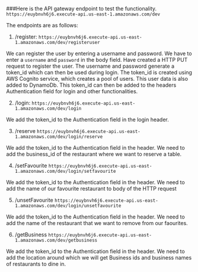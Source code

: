 ###Here is the API gateway endpoint to test the functionality.
`https://euybnvh6j6.execute-api.us-east-1.amazonaws.com/dev`

The endpoints are as follows:
1. /register:
`https://euybnvh6j6.execute-api.us-east-1.amazonaws.com/dev/registeruser`

We can register the user by entering a username and password.
We have to enter a `username` and `password` in the body field. 
Have created a HTTP PUT request to register the user. 
The username and password generate a token_id which can then be used during login.
The token_id is created using AWS Cognito service, which creates a pool of users.
This user data is also added to DynamoDb.
This token_id can then be added to the headers Authentication field for login and other functionalities.

2. /login: 
`https://euybnvh6j6.execute-api.us-east-1.amazonaws.com/dev/login`

We add the token_id to the Authentication field in the login header. 

3. /reserve
`https://euybnvh6j6.execute-api.us-east-1.amazonaws.com/dev/login/reserve`

We add the token_id to the Authentication field in the header.
We need to add the business_id of the restaurant where we want to reserve a table.

4. /setFavourite
`https://euybnvh6j6.execute-api.us-east-1.amazonaws.com/dev/login/setfavourite`

We add the token_id to the Authentication field in the header.
We need to add the name of our favourite restaurant to body of the HTTP request

5. /unsetFavourite
`https://euybnvh6j6.execute-api.us-east-1.amazonaws.com/dev/login/unsetfavourite`

We add the token_id to the Authentication field in the header.
We need to add the name of the restaurant that we want to remove from our faourites.

6. /getBusiness
`https://euybnvh6j6.execute-api.us-east-1.amazonaws.com/dev/getbusiness`

We add the token_id to the Authentication field in the header.
We need to add the location around which we will get Business ids and business names of restaurants
to dine in.